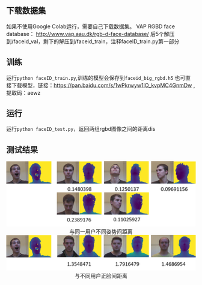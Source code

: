 

## 下载数据集
如果不使用Google Colab运行，需要自己下载数据集。
VAP RGBD face database： http://www.vap.aau.dk/rgb-d-face-database/
后5个解压到/faceid_val，剩下的解压到/faceid_train，注释faceID_train.py第一部分

## 训练
运行`python faceID_train.py`,训练的模型会保存到`faceid_big_rgbd.h5`
也可直接下载模型，链接：https://pan.baidu.com/s/1wPkrwyw1lO_kvpMC4GnmDw  ,提取码：aewz

## 运行
运行`python faceID_test.py`，返回两组rgbd图像之间的距离dis

## 测试结果
<img src='https://raw.githubusercontent.com/zj19941113/faceID_remake/master/img/1.png' width='800px'/>

<div style='text-align:center'>与同一用户不同姿势间距离</div>

<img src='https://raw.githubusercontent.com/zj19941113/faceID_remake/master/img/2.png' width='800px'/>

<div style='text-align:center'>与不同用户正脸间距离</div>


